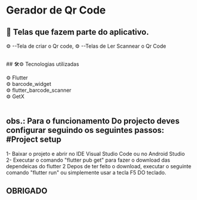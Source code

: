 # Gerador de Qr Code



## 📱 Telas que  fazem parte do aplicativo.

 ⚙ --Tela de criar o Qr code,
 ⚙ --Telas de Ler Scannear o Qr Code<br>
 

<br>
## 🛠⚙ Tecnologias utilizadas
 
⚙ Flutter <br>
⚙ barcode_widget <br>
⚙ flutter_barcode_scanner <br>
⚙ GetX <br>
<br>

 ## obs.: Para o funcionamento Do projecto deves configurar seguindo os seguintes passos: #Project setup

 1- Baixar o projeto  e abrir no IDE Visual Studio Code ou no Android Studio  <br>
 2- Executar o comando "flutter pub get" para fazer o download das dependeicas do flutter
 2  Depos de ter feito o download, executar o seguinte comando "flutter run" ou simplemente usar a tecla F5 DO teclado.
<br>
## OBRIGADO
<br>

 
 

 


 
